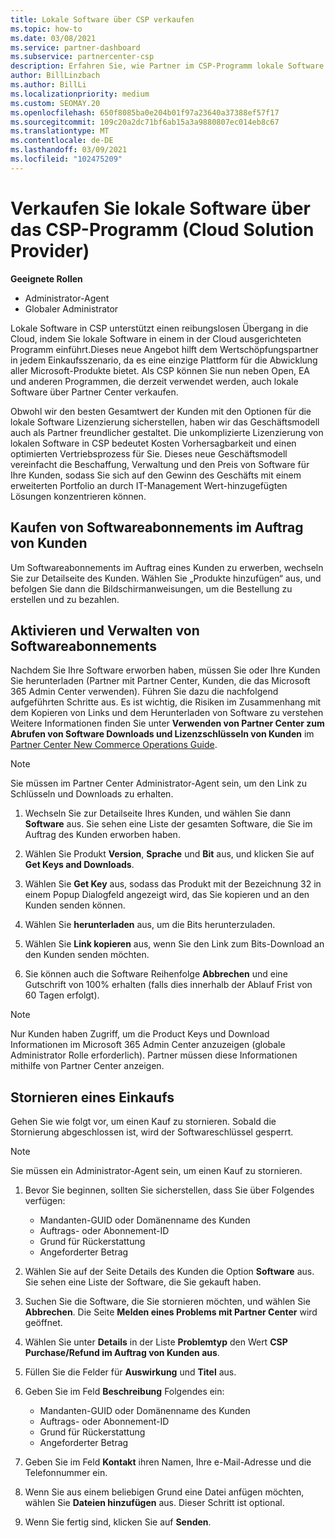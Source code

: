 ```yaml
---
title: Lokale Software über CSP verkaufen
ms.topic: how-to
ms.date: 03/08/2021
ms.service: partner-dashboard
ms.subservice: partnercenter-csp
description: Erfahren Sie, wie Partner im CSP-Programm lokale Software Abonnements im Auftrag von Kunden im Partner Center kaufen, verwalten, verkaufen und abbrechen können.
author: BillLinzbach
ms.author: BillLi
ms.localizationpriority: medium
ms.custom: SEOMAY.20
ms.openlocfilehash: 650f8085ba0e204b01f97a23640a37388ef57f17
ms.sourcegitcommit: 109c20a2dc71bf6ab15a3a9880807ec014eb8c67
ms.translationtype: MT
ms.contentlocale: de-DE
ms.lasthandoff: 03/09/2021
ms.locfileid: "102475209"
---
```

# <a name="sell-on-premises-software-through-the-cloud-solution-provider-csp-program"></a>Verkaufen Sie lokale Software über das CSP-Programm (Cloud Solution Provider)

**Geeignete Rollen**

- Administrator-Agent
- Globaler Administrator

Lokale Software in CSP unterstützt einen reibungslosen Übergang in die Cloud, indem Sie lokale Software in einem in der Cloud ausgerichteten Programm einführt.Dieses neue Angebot hilft dem Wertschöpfungspartner in jedem Einkaufsszenario, da es eine einzige Plattform für die Abwicklung aller Microsoft-Produkte bietet. Als CSP können Sie nun neben Open, EA und anderen Programmen, die derzeit verwendet werden, auch lokale Software über Partner Center verkaufen.  
 
Obwohl wir den besten Gesamtwert der Kunden mit den Optionen für die lokale Software Lizenzierung sicherstellen, haben wir das Geschäftsmodell auch als Partner freundlicher gestaltet. Die unkomplizierte Lizenzierung von lokalen Software in CSP bedeutet Kosten Vorhersagbarkeit und einen optimierten Vertriebsprozess für Sie. Dieses neue Geschäftsmodell vereinfacht die Beschaffung, Verwaltung und den Preis von Software für Ihre Kunden, sodass Sie sich auf den Gewinn des Geschäfts mit einem erweiterten Portfolio an durch IT-Management Wert-hinzugefügten Lösungen konzentrieren können.

## <a name="buy-software-subscriptions-on-behalf-of-customers"></a>Kaufen von Softwareabonnements im Auftrag von Kunden

Um Softwareabonnements im Auftrag eines Kunden zu erwerben, wechseln Sie zur Detailseite des Kunden. Wählen Sie „Produkte hinzufügen“ aus, und befolgen Sie dann die Bildschirmanweisungen, um die Bestellung zu erstellen und zu bezahlen.

## <a name="activate-and-manage-software-subscriptions"></a>Aktivieren und Verwalten von Softwareabonnements

Nachdem Sie Ihre Software erworben haben, müssen Sie oder Ihre Kunden Sie herunterladen (Partner mit Partner Center, Kunden, die das Microsoft 365 Admin Center verwenden). Führen Sie dazu die nachfolgend aufgeführten Schritte aus. Es ist wichtig, die Risiken im Zusammenhang mit dem Kopieren von Links und dem Herunterladen von Software zu verstehen Weitere Informationen finden Sie unter **Verwenden von Partner Center zum Abrufen von Software Downloads und Lizenzschlüsseln von Kunden** im [Partner Center New Commerce Operations Guide](https://partner.microsoft.com/resources/detail/partner-center-new-commerce-operations-guide-pdf).

>[!NOTE]
>Sie müssen im Partner Center Administrator-Agent sein, um den Link zu Schlüsseln und Downloads zu erhalten.

1. Wechseln Sie zur Detailseite Ihres Kunden, und wählen Sie dann **Software** aus. Sie sehen eine Liste der gesamten Software, die Sie im Auftrag des Kunden erworben haben.

2. Wählen Sie Produkt **Version**, **Sprache** und **Bit** aus, und klicken Sie auf **Get Keys and Downloads**. 

3. Wählen Sie **Get Key** aus, sodass das Produkt mit der Bezeichnung 32 in einem Popup Dialogfeld angezeigt wird, das Sie kopieren und an den Kunden senden können. 

4. Wählen Sie **herunterladen** aus, um die Bits herunterzuladen. 

5. Wählen Sie **Link kopieren** aus, wenn Sie den Link zum Bits-Download an den Kunden senden möchten. 

6. Sie können auch die Software Reihenfolge **Abbrechen** und eine Gutschrift von 100% erhalten (falls dies innerhalb der Ablauf Frist von 60 Tagen erfolgt).

>[!NOTE]
>Nur Kunden haben Zugriff, um die Product Keys und Download Informationen im Microsoft 365 Admin Center anzuzeigen (globale Administrator Rolle erforderlich). Partner müssen diese Informationen mithilfe von Partner Center anzeigen.

## <a name="cancel-a-purchase"></a>Stornieren eines Einkaufs

Gehen Sie wie folgt vor, um einen Kauf zu stornieren. Sobald die Stornierung abgeschlossen ist, wird der Softwareschlüssel gesperrt.

>[!NOTE]
>Sie müssen ein Administrator-Agent sein, um einen Kauf zu stornieren. 

1.  Bevor Sie beginnen, sollten Sie sicherstellen, dass Sie über Folgendes verfügen: 
    - Mandanten-GUID oder Domänenname des Kunden
    - Auftrags- oder Abonnement-ID
    - Grund für Rückerstattung
    - Angeforderter Betrag

2.  Wählen Sie auf der Seite Details des Kunden die Option **Software** aus. Sie sehen eine Liste der Software, die Sie gekauft haben. 

3.  Suchen Sie die Software, die Sie stornieren möchten, und wählen Sie **Abbrechen**. Die Seite **Melden eines Problems mit Partner Center** wird geöffnet. 

4.  Wählen Sie unter **Details** in der Liste **Problemtyp** den Wert **CSP Purchase/Refund im Auftrag von Kunden aus**.

5.  Füllen Sie die Felder für **Auswirkung** und **Titel** aus. 

6.  Geben Sie im Feld **Beschreibung** Folgendes ein: 
    -   Mandanten-GUID oder Domänenname des Kunden
    -   Auftrags- oder Abonnement-ID
    -   Grund für Rückerstattung
    -   Angeforderter Betrag

7.  Geben Sie im Feld **Kontakt** ihren Namen, Ihre e-Mail-Adresse und die Telefonnummer ein. 

8.  Wenn Sie aus einem beliebigen Grund eine Datei anfügen möchten, wählen Sie **Dateien hinzufügen** aus. Dieser Schritt ist optional. 

9.  Wenn Sie fertig sind, klicken Sie auf **Senden**.